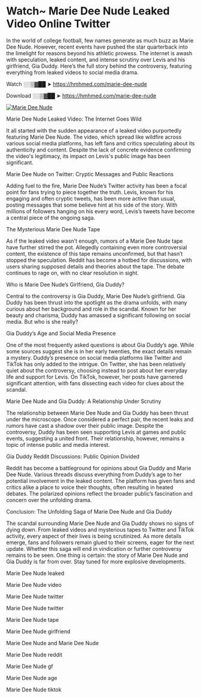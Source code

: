 # Watch~ Marie Dee Nude Leaked Video Online Twitter

In the world of college football, few names generate as much buzz as Marie Dee Nude. However, recent events have pushed the star quarterback into the limelight for reasons beyond his athletic prowess. The internet is awash with speculation, leaked content, and intense scrutiny over Levis and his girlfriend, Gia Duddy. Here’s the full story behind the controversy, featuring everything from leaked videos to social media drama.

Watch ░░▒▓██ ➤ https://hmhmed.com/marie-dee-nude

Download ░░▒▓██ ➤ https://hmhmed.com/marie-dee-nude

[![Marie Dee Nude](https://i.imgur.com/dJHk4Zq.gif)](https://hmhmed.com/marie-dee-nude)

Marie Dee Nude Leaked Video: The Internet Goes Wild

It all started with the sudden appearance of a leaked video purportedly featuring Marie Dee Nude. The video, which spread like wildfire across various social media platforms, has left fans and critics speculating about its authenticity and content. Despite the lack of concrete evidence confirming the video's legitimacy, its impact on Levis's public image has been significant.

Marie Dee Nude on Twitter: Cryptic Messages and Public Reactions

Adding fuel to the fire, Marie Dee Nude’s Twitter activity has been a focal point for fans trying to piece together the truth. Levis, known for his engaging and often cryptic tweets, has been more active than usual, posting messages that some believe hint at his side of the story. With millions of followers hanging on his every word, Levis’s tweets have become a central piece of the ongoing saga.

The Mysterious Marie Dee Nude Tape

As if the leaked video wasn’t enough, rumors of a Marie Dee Nude tape have further stirred the pot. Allegedly containing even more controversial content, the existence of this tape remains unconfirmed, but that hasn’t stopped the speculation. Reddit has become a hotbed for discussions, with users sharing supposed details and theories about the tape. The debate continues to rage on, with no clear resolution in sight.

Who is Marie Dee Nude’s Girlfriend, Gia Duddy?

Central to the controversy is Gia Duddy, Marie Dee Nude’s girlfriend. Gia Duddy has been thrust into the spotlight as the drama unfolds, with many curious about her background and role in the scandal. Known for her beauty and charisma, Duddy has amassed a significant following on social media. But who is she really?

Gia Duddy’s Age and Social Media Presence

One of the most frequently asked questions is about Gia Duddy’s age. While some sources suggest she is in her early twenties, the exact details remain a mystery. Duddy’s presence on social media platforms like Twitter and TikTok has only added to the intrigue. On Twitter, she has been relatively quiet about the controversy, choosing instead to post about her everyday life and support for Levis. On TikTok, however, her posts have garnered significant attention, with fans dissecting each video for clues about the scandal.

Marie Dee Nude and Gia Duddy: A Relationship Under Scrutiny

The relationship between Marie Dee Nude and Gia Duddy has been thrust under the microscope. Once considered a perfect pair, the recent leaks and rumors have cast a shadow over their public image. Despite the controversy, Duddy has been seen supporting Levis at games and public events, suggesting a united front. Their relationship, however, remains a topic of intense public and media interest.

Gia Duddy Reddit Discussions: Public Opinion Divided

Reddit has become a battleground for opinions about Gia Duddy and Marie Dee Nude. Various threads discuss everything from Duddy’s age to her potential involvement in the leaked content. The platform has given fans and critics alike a place to voice their thoughts, often resulting in heated debates. The polarized opinions reflect the broader public’s fascination and concern over the unfolding drama.

Conclusion: The Unfolding Saga of Marie Dee Nude and Gia Duddy

The scandal surrounding Marie Dee Nude and Gia Duddy shows no signs of dying down. From leaked videos and mysterious tapes to Twitter and TikTok activity, every aspect of their lives is being scrutinized. As more details emerge, fans and followers remain glued to their screens, eager for the next update. Whether this saga will end in vindication or further controversy remains to be seen. One thing is certain: the story of Marie Dee Nude and Gia Duddy is far from over. Stay tuned for more explosive developments.

Marie Dee Nude leaked

Marie Dee Nude video

Marie Dee Nude twitter

Marie Dee Nude twitter

Marie Dee Nude tape

Marie Dee Nude girlfriend

Marie Dee Nude and Marie Dee Nude

Marie Dee Nude reddit

Marie Dee Nude gf

Marie Dee Nude age

Marie Dee Nude tiktok
